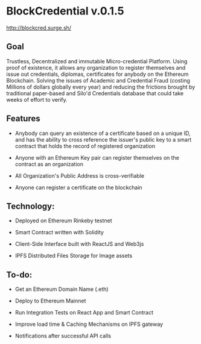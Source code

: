 # BlockCredential v.0.1.5
http://blockcred.surge.sh/

## Goal
Trustless, Decentralized and immutable Micro-credential Platform. Using proof of existence, it allows any organization to register themselves and issue out credentials, diplomas, certificates for anybody on the Ethereum Blockchain. Solving the issues of Academic and Credential Fraud (costing Millions of dollars globally every year) and reducing the frictions brought by traditional paper-based and Silo'd Credentials database that could take weeks of effort to verify.

## Features

- Anybody can query an existence of a certificate based on a unique ID, and has the ability to cross reference the issuer's public key to a smart contract that holds the record of registered organization

- Anyone with an Ethereum Key pair can register themselves on the contract as an organization

- All Organization's Public Address is cross-verifiable

- Anyone can register a certificate on the blockchain

## Technology:

- Deployed on Ethereum Rinkeby testnet

- Smart Contract written with Solidity

- Client-Side Interface built with ReactJS and Web3js

- IPFS Distributed Files Storage for Image assets


## To-do:

- Get an Ethereum Domain Name (.eth)

- Deploy to Ethereum Mainnet

- Run Integration Tests on React App and Smart Contract

- Improve load time & Caching Mechanisms on IPFS gateway

- Notifications after successful API calls
